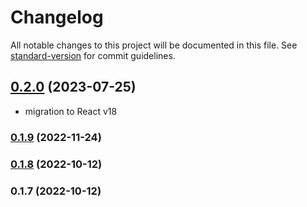 # Changelog

All notable changes to this project will be documented in this file. See [standard-version](https://github.com/conventional-changelog/standard-version) for commit guidelines.

## [0.2.0](https://github.com/kbss-cvut/s-forms-components/compare/v0.1.9...v0.2.0) (2023-07-25)

- migration to React v18

### [0.1.9](https://github.com/kbss-cvut/s-forms-components/compare/v0.1.8...v0.1.9) (2022-11-24)

### [0.1.8](https://github.com/kbss-cvut/s-forms-components/compare/v0.1.7...v0.1.8) (2022-10-12)

### 0.1.7 (2022-10-12)
